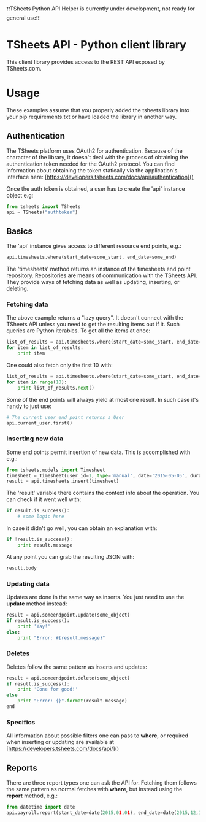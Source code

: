 :exclamation::exclamation:TSheets Python API Helper is currently under development, not ready for general use:exclamation::exclamation:

# TSheets API - Python client library

This client library provides access to the REST API exposed by TSheets.com.

# Usage

These examples assume that you properly added the tsheets library into your pip requirements.txt or have loaded the library in another way.

## Authentication

The TSheets platform uses OAuth2 for authentication. Because of the character of the library, it doesn't deal with the process of obtaining the authentication token needed for the OAuth2 protocol. You can find information about obtaining the token statically via the application's interface here: [https://developers.tsheets.com/docs/api/authentication]()

Once the auth token is obtained, a user has to create the 'api' instance object e.g:

```python
from tsheets import TSheets
api = TSheets("authtoken")
```

## Basics

The 'api' instance gives access to different resource end points, e.g.:

```python
api.timesheets.where(start_date=some_start, end_date=some_end)
```

The 'timesheets' method returns an instance of the timesheets end point repository. Repositories are means of communication with the TSheets API. They provide ways of fetching data as well as updating, inserting, or deleting.

### Fetching data

The above example returns a "lazy query". It doesn't connect with the TSheets API unless you need to get the resulting items out if it. Such queries are Python iterables. To get all the items at once:

```python
list_of_results = api.timesheets.where(start_date=some_start, end_date=some_end).all()
for item in list_of_results:
    print item
```

One could also fetch only the first 10 with:

```python
list_of_results = api.timesheets.where(start_date=some_start, end_date=some_end)
for item in range(10):
    print list_of_results.next()
```

Some of the end points will always yield at most one result. In such case it's handy to just use:

```python
# The current_user end point returns a User
api.current_user.first()
```

### Inserting new data

Some end points permit insertion of new data. This is accomplished with e.g.:

```python
from tsheets.models import Timesheet
timesheet = Timesheet(user_id=1, type='manual', date='2015-05-05', duration=5500, jobcode_id=0)
result = api.timesheets.insert(timesheet)
```

The 'result' variable there contains the context info about the operation. You can check if it went well with:

```python
if result.is_success():
    # some logic here
```

In case it didn't go well, you can obtain an explanation with:

```python
if !result.is_success():
    print result.message
```

At any point you can grab the resulting JSON with:

```python
result.body
```

### Updating data

Updates are done in the same way as inserts. You just need to use the **update** method instead:

```python
result = api.someendpoint.update(some_object)
if result.is_success():
    print 'Yay!'
else:
    print "Error: #{result.message}"
```

### Deletes

Deletes follow the same pattern as inserts and updates:

```python
result = api.someendpoint.delete(some_object)
if result.is_success():
    print 'Gone for good!'
else
    print "Error: {}".format(result.message)
end
```

### Specifics

All information about possible filters one can pass to **where**, or required when inserting or updating are available at [https://developers.tsheets.com/docs/api/]()

## Reports

There are three report types one can ask the API for. Fetching them follows the same pattern as normal fetches with **where**, but instead using the **report** method, e.g.:

```python
from datetime import date
api.payroll.report(start_date=date(2015,01,01), end_date=date(2015,12,12)).first()
```
